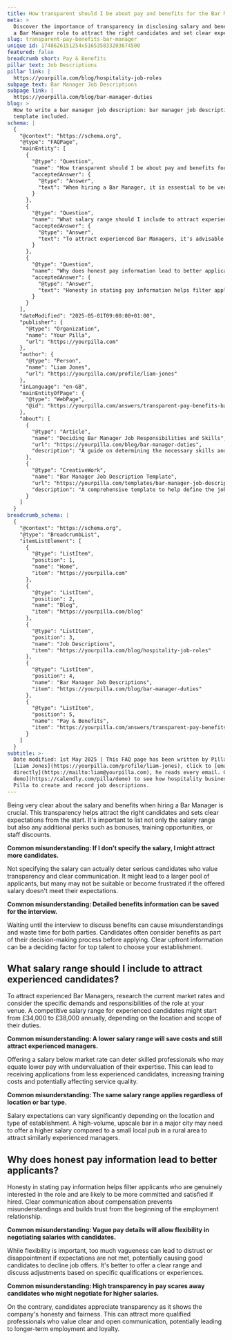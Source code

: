 ```yaml
---
title: How transparent should I be about pay and benefits for the Bar Manager role?
meta: >
  Discover the importance of transparency in disclosing salary and benefits for
  a Bar Manager role to attract the right candidates and set clear expectations.
slug: transparent-pay-benefits-bar-manager
unique id: 1748626151254x516535833203674500
featured: false
breadcrumb short: Pay & Benefits
pillar text: Job Descriptions
pillar link: |
  https://yourpilla.com/blog/hospitality-job-roles
subpage text: Bar Manager Job Descriptions
subpage link: |
  https://yourpilla.com/blog/bar-manager-duties
blog: >
  How to write a bar manager job description: bar manager job description
  template included.
schema: |
  {
    "@context": "https://schema.org",
    "@type": "FAQPage",
    "mainEntity": [
      {
        "@type": "Question",
        "name": "How transparent should I be about pay and benefits for the Bar Manager role?",
        "acceptedAnswer": {
          "@type": "Answer",
          "text": "When hiring a Bar Manager, it is essential to be very clear about the salary and benefits. This transparency is vital to attract the right candidates and set clear expectations. It's important to list the salary range and additional perks like bonuses, training opportunities, or staff discounts from the outset."
        }
      },
      {
        "@type": "Question",
        "name": "What salary range should I include to attract experienced candidates?",
        "acceptedAnswer": {
          "@type": "Answer",
          "text": "To attract experienced Bar Managers, it's advisable to research current market rates and consider the specific demands of the role at your venue. A competitive salary range for experienced candidates might start from £34,000 to £38,000 annually, depending on location and scope of their duties."
        }
      },
      {
        "@type": "Question",
        "name": "Why does honest pay information lead to better applicants?",
        "acceptedAnswer": {
          "@type": "Answer",
          "text": "Honesty in stating pay information helps filter applicants who are genuinely interested and likely to be more committed if hired. Clear communication about compensation aids in avoiding misunderstandings and builds trust from the outset of the employment relationship."
        }
      }
    ],
    "dateModified": "2025-05-01T09:00:00+01:00",
    "publisher": {
      "@type": "Organization",
      "name": "Your Pilla",
      "url": "https://yourpilla.com"
    },
    "author": {
      "@type": "Person",
      "name": "Liam Jones",
      "url": "https://yourpilla.com/profile/liam-jones"
    },
    "inLanguage": "en-GB",
    "mainEntityOfPage": {
      "@type": "WebPage",
      "@id": "https://yourpilla.com/answers/transparent-pay-benefits-bar-manager"
    },
    "about": [
      {
        "@type": "Article",
        "name": "Deciding Bar Manager Job Responsibilities and Skills",
        "url": "https://yourpilla.com/blog/bar-manager-duties",
        "description": "A guide on determining the necessary skills and responsibilities for a Bar Manager position."
      },
      {
        "@type": "CreativeWork",
        "name": "Bar Manager Job Description Template",
        "url": "https://yourpilla.com/templates/bar-manager-job-description",
        "description": "A comprehensive template to help define the job description for a Bar Manager, including responsibilities and expected skills."
      }
    ]
  }
breadcrumb_schema: |
  {
    "@context": "https://schema.org",
    "@type": "BreadcrumbList",
    "itemListElement": [
      {
        "@type": "ListItem",
        "position": 1,
        "name": "Home",
        "item": "https://yourpilla.com"
      },
      {
        "@type": "ListItem",
        "position": 2,
        "name": "Blog",
        "item": "https://yourpilla.com/blog"
      },
      {
        "@type": "ListItem",
        "position": 3,
        "name": "Job Descriptions",
        "item": "https://yourpilla.com/blog/hospitality-job-roles"
      },
      {
        "@type": "ListItem",
        "position": 4,
        "name": "Bar Manager Job Descriptions",
        "item": "https://yourpilla.com/blog/bar-manager-duties"
      },
      {
        "@type": "ListItem",
        "position": 5,
        "name": "Pay & Benefits",
        "item": "https://yourpilla.com/answers/transparent-pay-benefits-bar-manager"
      }
    ]
  }
subtitle: >-
  Date modified: 1st May 2025 | This FAQ page has been written by Pilla Founder,
  [Liam Jones](https://yourpilla.com/profile/liam-jones), click to [email Liam
  directly](https://mailto:liam@yourpilla.com), he reads every email. Or [book a
  demo](https://calendly.com/pilla/demo) to see how hospitality businesses use
  Pilla to create and record job descriptions.
---
```

Being very clear about the salary and benefits when hiring a Bar Manager is crucial. This transparency helps attract the right candidates and sets clear expectations from the start. It's important to list not only the salary range but also any additional perks such as bonuses, training opportunities, or staff discounts.

**Common misunderstanding: If I don’t specify the salary, I might attract more candidates.**

Not specifying the salary can actually deter serious candidates who value transparency and clear communication. It might lead to a larger pool of applicants, but many may not be suitable or become frustrated if the offered salary doesn't meet their expectations.

**Common misunderstanding: Detailed benefits information can be saved for the interview.**

Waiting until the interview to discuss benefits can cause misunderstandings and waste time for both parties. Candidates often consider benefits as part of their decision-making process before applying. Clear upfront information can be a deciding factor for top talent to choose your establishment.

## What salary range should I include to attract experienced candidates?

To attract experienced Bar Managers, research the current market rates and consider the specific demands and responsibilities of the role at your venue. A competitive salary range for experienced candidates might start from £34,000 to £38,000 annually, depending on the location and scope of their duties.

**Common misunderstanding: A lower salary range will save costs and still attract experienced managers.**

Offering a salary below market rate can deter skilled professionals who may equate lower pay with undervaluation of their expertise. This can lead to receiving applications from less experienced candidates, increasing training costs and potentially affecting service quality.

**Common misunderstanding: The same salary range applies regardless of location or bar type.**

Salary expectations can vary significantly depending on the location and type of establishment. A high-volume, upscale bar in a major city may need to offer a higher salary compared to a small local pub in a rural area to attract similarly experienced managers.

## Why does honest pay information lead to better applicants?

Honesty in stating pay information helps filter applicants who are genuinely interested in the role and are likely to be more committed and satisfied if hired. Clear communication about compensation prevents misunderstandings and builds trust from the beginning of the employment relationship.

**Common misunderstanding: Vague pay details will allow flexibility in negotiating salaries with candidates.**

While flexibility is important, too much vagueness can lead to distrust or disappointment if expectations are not met, potentially causing good candidates to decline job offers. It's better to offer a clear range and discuss adjustments based on specific qualifications or experiences.

**Common misunderstanding: High transparency in pay scares away candidates who might negotiate for higher salaries.**

On the contrary, candidates appreciate transparency as it shows the company's honesty and fairness. This can attract more qualified professionals who value clear and open communication, potentially leading to longer-term employment and loyalty.
